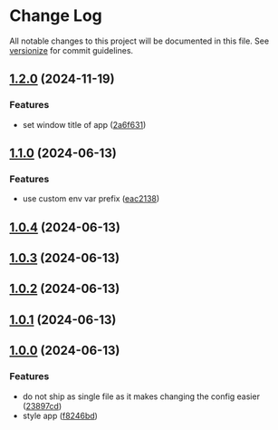 # Change Log

All notable changes to this project will be documented in this file. See [versionize](https://github.com/versionize/versionize) for commit guidelines.

<a name="1.2.0"></a>
## [1.2.0](https://www.github.com/mu88/ElectronWebsiteWrapper/releases/tag/v1.2.0) (2024-11-19)

### Features

* set window title of app ([2a6f631](https://www.github.com/mu88/ElectronWebsiteWrapper/commit/2a6f63176587e685774d408a9b5a393a827c04b2))

<a name="1.1.0"></a>
## [1.1.0](https://www.github.com/mu88/ElectronWebsiteWrapper/releases/tag/v1.1.0) (2024-06-13)

### Features

* use custom env var prefix ([eac2138](https://www.github.com/mu88/ElectronWebsiteWrapper/commit/eac21385e186eaa241a31f9da0603da2c79c6bfa))

<a name="1.0.4"></a>
## [1.0.4](https://www.github.com/mu88/ElectronWebsiteWrapper/releases/tag/v1.0.4) (2024-06-13)

<a name="1.0.3"></a>
## [1.0.3](https://www.github.com/mu88/ElectronWebsiteWrapper/releases/tag/v1.0.3) (2024-06-13)

<a name="1.0.2"></a>
## [1.0.2](https://www.github.com/mu88/ElectronWebsiteWrapper/releases/tag/v1.0.2) (2024-06-13)

<a name="1.0.1"></a>
## [1.0.1](https://www.github.com/mu88/ElectronWebsiteWrapper/releases/tag/v1.0.1) (2024-06-13)

<a name="1.0.0"></a>
## [1.0.0](https://www.github.com/mu88/ElectronWebsiteWrapper/releases/tag/v1.0.0) (2024-06-13)

### Features

* do not ship as single file as it makes changing the config easier ([23897cd](https://www.github.com/mu88/ElectronWebsiteWrapper/commit/23897cd21e1015482f522a92bdc448ae94a6ed49))
* style app ([f8246bd](https://www.github.com/mu88/ElectronWebsiteWrapper/commit/f8246bda24d5167bb8aeb97847eab1fd6d9ae19a))


